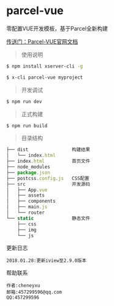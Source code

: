 # parcel-vue
零配置VUE开发模板，基于Parcel全新构建

[传送门：Parcel-VUE官网文档](http://parcel.xserver.top)

> 使用说明
```bash
$ npm install xserver-cli -g

$ x-cli parcel-vue myproject
```

> 开发调试
```bash
$ npm run dev
```

> 正式构建
```bash
$ npm run build
```

>目录结构
```js
├── dist                构建结果
│   └── index.html
├── index.html          首页文件
├── node_modules
├── package.json
├── postcss.config.js   CSS配置
├── src                 开发源码
│   ├── App.vue
│   ├── assets
│   ├── components
│   ├── main.js
│   └── router
└── static              静态文件
    ├── css
    ├── img
    └── js
```

更新日志
>
	2018.01.28:更新iview至2.9.0版本

帮助联系
>
	作者:cheneyxu
	邮箱:457299596@qq.com
	QQ:457299596


